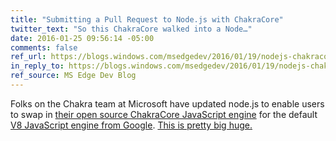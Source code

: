 ```yaml
---
title: "Submitting a Pull Request to Node.js with ChakraCore"
twitter_text: "So this ChakraCore walked into a Node…"
date: 2016-01-25 09:56:14 -05:00
comments: false
ref_url: https://blogs.windows.com/msedgedev/2016/01/19/nodejs-chakracore-mainline/
in_reply_to: https://blogs.windows.com/msedgedev/2016/01/19/nodejs-chakracore-mainline/
ref_source: MS Edge Dev Blog
---
```


Folks on the Chakra team at Microsoft have updated node.js to enable users to swap in [their open source ChakraCore JavaScript engine](https://github.com/Microsoft/ChakraCore) for the default [V8 JavaScript engine from Google](https://developers.google.com/v8/?hl=en). [This is pretty big huge.](https://github.com/nodejs/node/pull/4765)